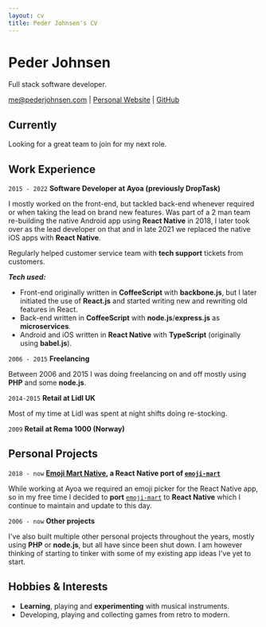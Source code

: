 ```yaml
---
layout: cv
title: Peder Johnsen's CV
---
```

# Peder Johnsen
Full stack software developer.

<div id="webaddress">
<a href="mailto:me@pederjohnsen.com">me@pederjohnsen.com</a>
| <a href="https://pederjohnsen.com">Personal Website</a> | <a href="https://github.com/pederjohnsen">GitHub</a>
</div>

## Currently
Looking for a great team to join for my next role.

## Work Experience
`2015 - 2022`
__Software Developer at Ayoa (previously DropTask)__

I mostly worked on the front-end, but tackled back-end whenever required or when taking the lead on brand new features.
Was part of a 2 man team re-building the native Android app using __React Native__ in 2018,
I later took over as the lead developer on that and in late 2021 we replaced the native iOS apps with __React Native__.

Regularly helped customer service team with __tech support__ tickets from customers.

___Tech used:___

- Front-end originally written in __CoffeeScript__ with __backbone.js__, but I later initiated the use of __React.js__ and started writing new and rewriting old features in React.
- Back-end written in __CoffeeScript__ with __node.js__/__express.js__ as __microservices__.
- Android and iOS written in __React Native__ with __TypeScript__ (originally using __babel.js__).

`2006 - 2015`
__Freelancing__

Between 2006 and 2015 I was doing freelancing on and off mostly using __PHP__ and some __node.js__.

`2014-2015`
__Retail at Lidl UK__

Most of my time at Lidl was spent at night shifts doing re-stocking.

`2009`
__Retail at Rema 1000 (Norway)__

## Personal Projects
`2018 - now`
__[Emoji Mart Native](https://github.com/tunoltd/emoji-mart-native), a React Native port of [`emoji-mart`](https://github.com/missive/emoji-mart/tree/v3.0.1)__

While working at Ayoa we required an emoji picker for the React Native app, so in my free time I decided to __port__ [`emoji-mart`](https://github.com/missive/emoji-mart/tree/v3.0.1) to __React Native__ which I continue to maintain and update to this day.

`2006 - now`
__Other projects__

I've also built multiple other personal projects throughout the years, mostly using __PHP__ or __node.js__, but all have since been shut down.
I am however thinking of starting to tinker with some of my existing app ideas I've yet to start.

## Hobbies & Interests
- __Learning__, playing and __experimenting__ with musical instruments.
- Developing, playing and collecting games from retro to modern.

<!-- ### Footer
Last updated: August 2022 -->
